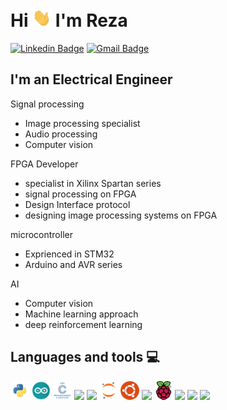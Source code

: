 # Hi <img src="https://raw.githubusercontent.com/ABSphreak/ABSphreak/master/gifs/Hi.gif" width="30px"> I'm Reza
[![Linkedin Badge](https://img.shields.io/badge/-rezatz-blue?style=flat&logo=Linkedin&logoColor=white&link=https://www.linkedin.com/in/rezatz)](https://www.linkedin.com/in/rezatz)
[![Gmail Badge](https://img.shields.io/badge/-reza.tz780210-c14438?style=flat&logo=Gmail&logoColor=white&link=mailto:reza.tz780210@gmail.com)](mailto:reza.tz780210@gmail.com)
<!-- [<img height="30" src="https://img.shields.io/badge/twitter-%231DA1F2.svg?&style=for-the-badge&logo=twitter&logoColor=white" />][twitter]
[<img height="30" src = "https://img.shields.io/badge/Youtube-%23E4405F.svg?&style=for-the-badge&logo=Youtube&logoColor=white">][Youtube] 
[<img height="30" src="https://img.shields.io/badge/DEV.TO-%230A0A0A.svg?&style=for-the-badge&logo=dev-dot-to&logoColor=white" />][devto]
[<img height="30" src="https://raw.githubusercontent.com/iconic/open-iconic/master/svg/globe.svg" />][website] -->

## I'm an Electrical Engineer

Signal processing 
+ Image processing specialist
+ Audio processing
+ Computer vision

FPGA Developer
+ specialist in Xilinx Spartan series
+ signal processing on FPGA
+ Design Interface protocol 
+ designing image processing systems on FPGA

microcontroller
+ Exprienced in STM32 
+ Arduino and AVR series

AI
+ Computer vision
+ Machine learning approach
+ deep reinforcement learning

## Languages and tools 💻

<code><img height="30" src="https://raw.githubusercontent.com/github/explore/80688e429a7d4ef2fca1e82350fe8e3517d3494d/topics/python/python.png"></code>
<code><img height="30" src="https://raw.githubusercontent.com/github/explore/80688e429a7d4ef2fca1e82350fe8e3517d3494d/topics/arduino/arduino.png"></code>
<code><img height="30" src="https://raw.githubusercontent.com/github/explore/f3e22f0dca2be955676bc70d6214b95b13354ee8/topics/c/c.png"></code>
<code><img height="30" src="https://upload.wikimedia.org/wikipedia/commons/thumb/1/18/ISO_C%2B%2B_Logo.svg/306px-ISO_C%2B%2B_Logo.svg.png"></code>
<code><img height="30" src="http://assets.stickpng.com/images/5847f981cef1014c0b5e48be.png"></code>
<code><img height="30" src="https://raw.githubusercontent.com/github/explore/80688e429a7d4ef2fca1e82350fe8e3517d3494d/topics/jupyter-notebook/jupyter-notebook.png"></code>
<code><img height="30" src="https://raw.githubusercontent.com/github/explore/80688e429a7d4ef2fca1e82350fe8e3517d3494d/topics/ubuntu/ubuntu.png"></code>
<code><img height="30" src="https://upload.wikimedia.org/wikipedia/commons/thumb/2/21/Matlab_Logo.png/667px-Matlab_Logo.png"></code>
<code><img height="30" src="https://raw.githubusercontent.com/github/explore/80688e429a7d4ef2fca1e82350fe8e3517d3494d/topics/raspberry-pi/raspberry-pi.png"></code>
<code><img height="30" src="https://upload.wikimedia.org/wikipedia/commons/thumb/1/10/PyTorch_logo_icon.svg/1200px-PyTorch_logo_icon.svg.png"></code>
<code><img height="30" src="https://www.pngkey.com/png/full/609-6096094_nvidia-logo-company-images-gallery-xilinx-inc.png"></code>
<code><img height="30" src="https://m.media-amazon.com/images/S/abs-image-upload-na/7/AmazonStores/A13V1IB3VIYZZH/43057167cd5b65d56fc8530e77c77799.w580.h580.png"></code>
